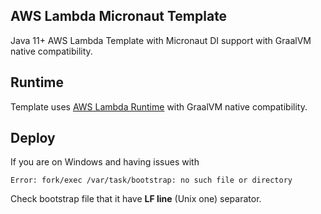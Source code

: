 ## AWS Lambda Micronaut Template

Java 11+ AWS Lambda Template with Micronaut DI support with GraalVM native compatibility.

## Runtime

Template uses [AWS Lambda Runtime](https://github.com/GoodforGod/aws-lambda-runtime-micronaut) with GraalVM native compatibility.

## Deploy

If you are on Windows and having issues with 
```
Error: fork/exec /var/task/bootstrap: no such file or directory
```

Check bootstrap file that it have **LF line** (Unix one) separator.